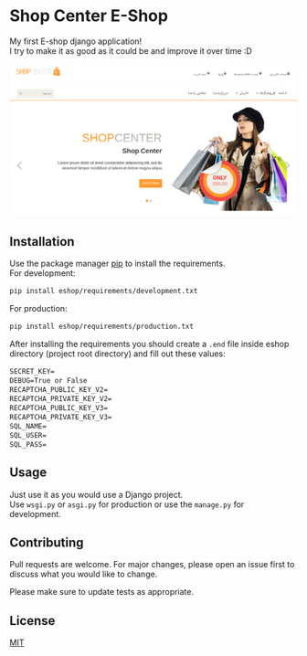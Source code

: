 # Shop Center E-Shop

My first E-shop django application!\
I try to make it as good as it could be and improve it over time :D


![EShop](/src/main.png)

## Installation

Use the package manager [pip](https://pip.pypa.io/en/stable/) to install the requirements.\
For development:
```bash
pip install eshop/requirements/development.txt
```
For production:
```bash
pip install eshop/requirements/production.txt
```
After installing the requirements you should create a ``.end`` file inside eshop directory (project root directory) and fill out these values:
```text
SECRET_KEY=
DEBUG=True or False
RECAPTCHA_PUBLIC_KEY_V2=
RECAPTCHA_PRIVATE_KEY_V2=
RECAPTCHA_PUBLIC_KEY_V3=
RECAPTCHA_PRIVATE_KEY_V3=
SQL_NAME=
SQL_USER=
SQL_PASS=
```

## Usage

Just use it as you would use a Django project.\
Use ``wsgi.py`` or ``asgi.py`` for production or use the ``manage.py`` for development.

## Contributing

Pull requests are welcome. For major changes, please open an issue first
to discuss what you would like to change.

Please make sure to update tests as appropriate.

## License

[MIT](https://choosealicense.com/licenses/mit/)
